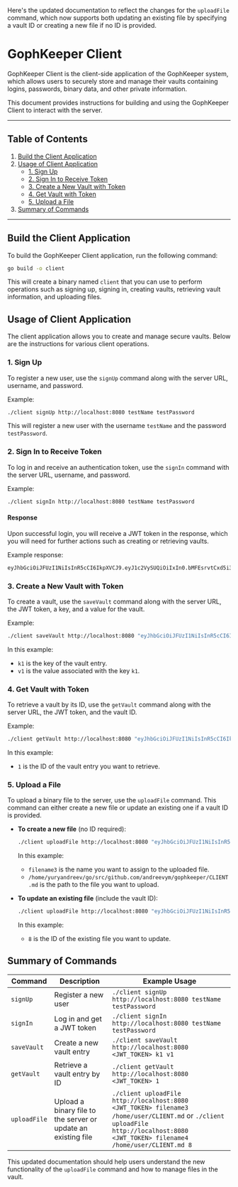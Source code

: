 Here's the updated documentation to reflect the changes for the `uploadFile` command, which now supports both updating an existing file by specifying a vault ID or creating a new file if no ID is provided.

# GophKeeper Client

GophKeeper Client is the client-side application of the GophKeeper system, which allows users to securely store and manage their vaults containing logins, passwords, binary data, and other private information.

This document provides instructions for building and using the GophKeeper Client to interact with the server.

---

## Table of Contents

1. [Build the Client Application](#build-the-client-application)
2. [Usage of Client Application](#usage-of-client-application)
   - [1. Sign Up](#1-sign-up)
   - [2. Sign In to Receive Token](#2-sign-in-to-receive-token)
   - [3. Create a New Vault with Token](#3-create-a-new-vault-with-token)
   - [4. Get Vault with Token](#4-get-vault-with-token)
   - [5. Upload a File](#5-upload-a-file)
3. [Summary of Commands](#summary-of-commands)

---

## Build the Client Application

To build the GophKeeper Client application, run the following command:

```bash
go build -o client
```

This will create a binary named `client` that you can use to perform operations such as signing up, signing in, creating vaults, retrieving vault information, and uploading files.

## Usage of Client Application

The client application allows you to create and manage secure vaults. Below are the instructions for various client operations.

### 1. Sign Up

To register a new user, use the `signUp` command along with the server URL, username, and password.

Example:

```bash
./client signUp http://localhost:8080 testName testPassword
```

This will register a new user with the username `testName` and the password `testPassword`.

### 2. Sign In to Receive Token

To log in and receive an authentication token, use the `signIn` command with the server URL, username, and password.

Example:

```bash
./client signIn http://localhost:8080 testName testPassword
```

#### Response

Upon successful login, you will receive a JWT token in the response, which you will need for further actions such as creating or retrieving vaults.

Example response:

```bash
eyJhbGciOiJFUzI1NiIsInR5cCI6IkpXVCJ9.eyJ1c2VySUQiOiIxIn0.bMFEsrvtCxd5i3SMn3E_8HcRx6RzNfTX2PI1eWXJsbNUbeG_VaEpf9trTcm4KsYqYp_wpLzMYEYKQCtQykb4lQ
```

### 3. Create a New Vault with Token

To create a vault, use the `saveVault` command along with the server URL, the JWT token, a key, and a value for the vault.

Example:

```bash
./client saveVault http://localhost:8080 "eyJhbGciOiJFUzI1NiIsInR5cCI6IkpXVCJ9.eyJ1c2VySUQiOiIxIn0.iok4gCKCJP3d7vXMUyDFEvgZQ2-hyyk85gvHvmoGkx5-aMByqGyq8GjfNcpgY1Mc31xRn-d0BHnmy3H1kwNWXg" k1 v1
```

In this example:
- `k1` is the key of the vault entry.
- `v1` is the value associated with the key `k1`.

### 4. Get Vault with Token

To retrieve a vault by its ID, use the `getVault` command along with the server URL, the JWT token, and the vault ID.

Example:

```bash
./client getVault http://localhost:8080 "eyJhbGciOiJFUzI1NiIsInR5cCI6IkpXVCJ9.eyJ1c2VySUQiOiIxIn0.iok4gCKCJP3d7vXMUyDFEvgZQ2-hyyk85gvHvmoGkx5-aMByqGyq8GjfNcpgY1Mc31xRn-d0BHnmy3H1kwNWXg" 1
```

In this example:
- `1` is the ID of the vault entry you want to retrieve.

### 5. Upload a File

To upload a binary file to the server, use the `uploadFile` command. This command can either create a new file or update an existing one if a vault ID is provided.

- **To create a new file** (no ID required):

  ```bash
  ./client uploadFile http://localhost:8080 "eyJhbGciOiJFUzI1NiIsInR5cCI6IkpXVCJ9.eyJ1c2VySUQiOiIxIn0.sJqw6MbWNmlUo2UCdJZgKB1p3opMT8HODM-m3fNzvwujH3btNT-rxMCa4ZAxNquVf38NewnyLooGGcm2Fys0DQ" filename3 /home/yuryandreev/go/src/github.com/andreevym/gophkeeper/CLIENT.md
  ```

  In this example:
   - `filename3` is the name you want to assign to the uploaded file.
   - `/home/yuryandreev/go/src/github.com/andreevym/gophkeeper/CLIENT.md` is the path to the file you want to upload.

- **To update an existing file** (include the vault ID):

  ```bash
  ./client uploadFile http://localhost:8080 "eyJhbGciOiJFUzI1NiIsInR5cCI6IkpXVCJ9.eyJ1c2VySUQiOiIxIn0.xDRROxL2MRA57IOhSxc1s2S-Nfkf6njT390H7GElkhL-tzRWX7hTwcgfT33X0xlyV83llKw4Usd8UG_xolRyRg" filename4 /home/yuryandreev/go/src/github.com/andreevym/gophkeeper/CLIENT.md 8
  ```

  In this example:
   - `8` is the ID of the existing file you want to update.

## Summary of Commands

| Command         | Description                                       | Example Usage                                                                                           |
|-----------------|---------------------------------------------------|----------------------------------------------------------------------------------------------------------|
| `signUp`        | Register a new user                              | `./client signUp http://localhost:8080 testName testPassword`                                           |
| `signIn`        | Log in and get a JWT token                       | `./client signIn http://localhost:8080 testName testPassword`                                           |
| `saveVault`     | Create a new vault entry                         | `./client saveVault http://localhost:8080 <JWT_TOKEN> k1 v1`                                            |
| `getVault`      | Retrieve a vault entry by ID                     | `./client getVault http://localhost:8080 <JWT_TOKEN> 1`                                                 |
| `uploadFile`    | Upload a binary file to the server or update an existing file | `./client uploadFile http://localhost:8080 <JWT_TOKEN> filename3 /home/user/CLIENT.md`  or `./client uploadFile http://localhost:8080 <JWT_TOKEN> filename4 /home/user/CLIENT.md 8` |

This updated documentation should help users understand the new functionality of the `uploadFile` command and how to manage files in the vault.
